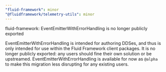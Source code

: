 ```yaml
---
"fluid-framework": minor
"@fluidframework/telemetry-utils": minor
---
```


fluid-framework: EventEmitterWithErrorHandling is no longer publicly exported

EventEmitterWithErrorHandling is intended for authoring DDSes, and thus is only intended for use within the Fluid Framework client packages.
It is no longer publicly exported: any users should fine their own solution or be upstreamed.
EventEmitterWithErrorHandling is available for now as `@alpha` to make this migration less disrupting for any existing users.

